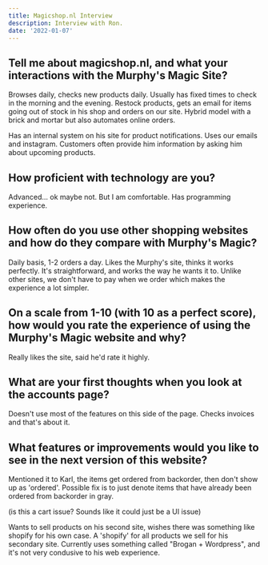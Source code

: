 ```yaml
---
title: Magicshop.nl Interview
description: Interview with Ron.
date: '2022-01-07'
---
```


## Tell me about magicshop.nl, and what your interactions with the Murphy's Magic Site?

Browses daily, checks new products daily. Usually has fixed times to check in the morning and the evening. Restock products, gets an email for items going out of stock in his shop and orders on our site. Hybrid model with a brick and mortar but also automates online orders.

Has an internal system on his site for product notifications. Uses our emails and instagram. Customers often provide him information by asking him about upcoming products.

## How proficient with technology are you?

Advanced... ok maybe not. But I am comfortable. Has programming experience.

## How often do you use other shopping websites and how do they compare with Murphy's Magic?

Daily basis, 1-2 orders a day. Likes the Murphy's site, thinks it works perfectly. It's straightforward, and works the way he wants it to. Unlike other sites, we don't have to pay when we order which makes the experience a lot simpler.

## On a scale from 1-10 (with 10 as a perfect score), how would you rate the experience of using the Murphy's Magic website and why?

Really likes the site, said he'd rate it highly.

## What are your first thoughts when you look at the accounts page?

Doesn't use most of the features on this side of the page. Checks invoices and that's about it.

## What features or improvements would you like to see in the next version of this website? 

Mentioned it to Karl, the items get ordered from backorder, then don't show up as 'ordered'. Possible fix is to just denote items that have already been ordered from backorder in gray.
 
(is this a cart issue? Sounds like it could just be a UI issue)

Wants to sell products on his second site, wishes there was something like shopify for his own case. A 'shopify' for all products we sell for his secondary site. Currently uses something called "Brogan + Wordpress", and it's not very condusive to his web experience. 
